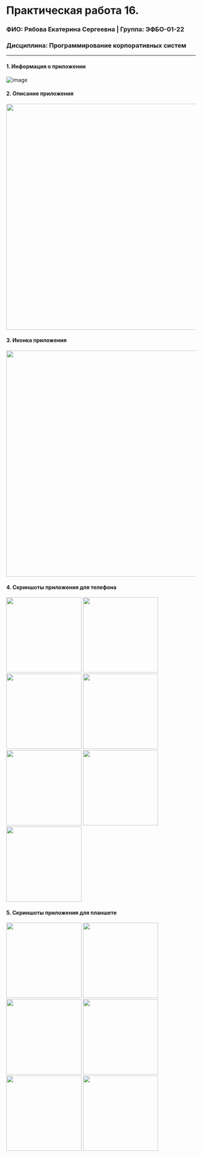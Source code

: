 Практическая работа 16.
=================================
### ФИО: Рябова Екатерина Сергеевна | Группа: ЭФБО-01-22
### Дисциплина: Программирование корпоративных систем

***

#### 1. Информация о приложении

![image](https://github.com/user-attachments/assets/454f5723-8a2e-4374-8915-337cb24bc721)

#### 2. Описание приложения

<img src="https://github.com/user-attachments/assets/a96a46e6-9886-445b-bc71-acdfcce683fa" width="600">

#### 3. Иконка приложения

<img src="https://github.com/user-attachments/assets/48b2eddd-dd89-4741-8606-bd69fd978f9b" width="600">

#### 4. Скриншоты приложения для телефона

<img src="https://github.com/user-attachments/assets/1822c1f7-20a7-4acf-bd9b-ce54d69dab9b" width="200">
<img src="https://github.com/user-attachments/assets/daf20c2e-dd61-4067-ba43-b00f6882a6c3" width="200">
<img src="https://github.com/user-attachments/assets/4200dfb3-08ae-4898-aa3f-a27d4340af0e" width="200">
<img src="https://github.com/user-attachments/assets/3c129394-e7c2-4bab-9ae2-6bf3a1b20cda" width="200">
<img src="https://github.com/user-attachments/assets/99426ed8-06c3-4e31-8ef6-97d2e7c692f5" width="200">
<img src="https://github.com/user-attachments/assets/43a03e1d-5ee2-4d33-b6b0-678d443007b3" width="200">
<img src="https://github.com/user-attachments/assets/f42f7586-9c9d-458f-bb05-d28c4bf8fd05" width="200">

#### 5. Скриншоты приложения для планшете

<img src="https://github.com/user-attachments/assets/fd4a706b-cd25-4837-846e-ea88f817752f" width="200">
<img src="https://github.com/user-attachments/assets/7db8f12a-cc6f-4cb1-a7ee-4c8882bf0aa1" width="200">
<img src="https://github.com/user-attachments/assets/6e9c5f73-dcff-4be7-9cf9-aa88ccf7e6f4" width="200">
<img src="https://github.com/user-attachments/assets/a995df96-d757-4d1e-b8e7-3095e996498e" width="200">
<img src="https://github.com/user-attachments/assets/d8380610-8f4c-44b1-bb26-6c0762950239" width="200">
<img src="https://github.com/user-attachments/assets/9f9e9c5f-b90a-40ff-95a6-85ad5480bb70" width="200">
